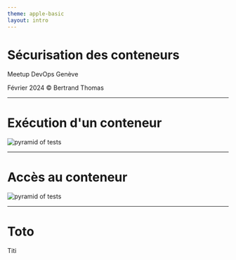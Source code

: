```yaml
---
theme: apple-basic
layout: intro
---
```


# Sécurisation des conteneurs

Meetup DevOps Genève

<div class="absolute bottom-10">
  <span class="font-700">
    Février 2024 © Bertrand Thomas
  </span>
</div>

---

# Exécution d'un conteneur

<img src="https://devpro.github.io/presentations/assets/images/container-inside.png" alt="pyramid of tests" class="m-8 ml-70 h-80 rounded shadow" />

---

# Accès au conteneur

<img src="https://devpro.github.io/presentations/assets/images/tom-cruise-m-i-vault.jpeg" alt="pyramid of tests" class="m-8 ml-40 h-80 rounded shadow" />

---

# Toto

Titi
